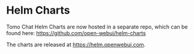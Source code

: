 # Helm Charts
Tomo Chat Helm Charts are now hosted in a separate repo, which can be found here: https://github.com/open-webui/helm-charts 

The charts are released at https://helm.openwebui.com. 
